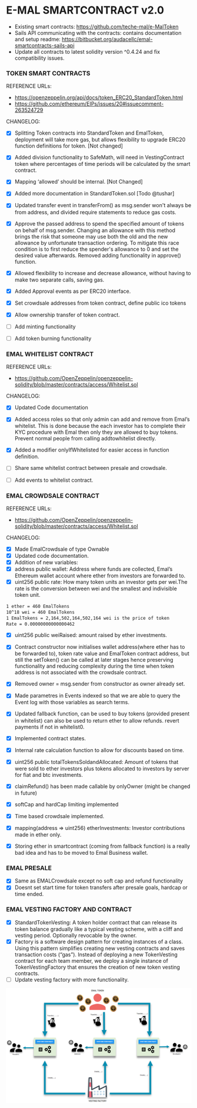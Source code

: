 # E-MAL SMARTCONTRACT v2.0


- Existing smart contracts: https://github.com/teche-mal/e-MalToken
- Sails API communicating with the contracts: contains documentation and setup readme: https://bitbucket.org/audacellc/emal-smartcontracts-sails-api
- Update all contracts to latest solidity version ^0.4.24 and fix compatibility issues.


### TOKEN SMART CONTRACTS

REFERENCE URLs:

- https://openzeppelin.org/api/docs/token_ERC20_StandardToken.html
- https://github.com/ethereum/EIPs/issues/20#issuecomment-263524729


CHANGELOG:

- [x] Splitting Token contracts into StandardToken and EmalToken, deployment will take more gas, but allows flexibility to upgrade ERC20 function definitions for token. [Not changed]
- [x] Added division functionality to SafeMath, will need in VestingContract token where percentages of time periods will be calculated by the smart contract.
- [x] Mapping ‘allowed’ should be internal. [Not Changed]
- [x] Added more documentation in StandardToken.sol [Todo @tushar]
- [x] Updated transfer event in transferFrom() as msg.sender won't always be from address, and divided require statements to reduce gas costs.
- [x] Approve the passed address to spend the specified amount of tokens on behalf of msg.sender. Changing an allowance with this method brings the risk that someone may use both the old and the new allowance by unfortunate transaction ordering. To mitigate this race condition is to first reduce the spender's allowance to 0 and set the desired value afterwards. Removed adding functionality in approve() function.
- [x] Allowed flexibility to increase and decrease allowance, without having to make two separate calls, saving gas.
- [x] Added Approval events as per ERC20 interface.
- [x] Set crowdsale addresses from token contract, define public ico tokens
- [x] Allow ownership transfer of token contract.
- [ ] Add minting functionality
- [ ] Add token burning functionality


### EMAL WHITELIST CONTRACT

REFERENCE URLs:

- https://github.com/OpenZeppelin/openzeppelin-solidity/blob/master/contracts/access/Whitelist.sol

CHANGELOG:

- [x] Updated Code documentation
- [x] Added access roles so that only admin can add and remove from Emal’s whitelist. This is done because the each investor has to complete their KYC procedure with Emal then only they are allowed to buy tokens. Prevent normal people from calling addtowhitelist directly.
- [x] Added a modifier onlyIfWhitelisted for easier access in function definition.
- [ ] Share same whitelist contract between presale and crowdsale.
- [ ] Add events to whitelist contract.


### EMAL CROWDSALE CONTRACT

REFERENCE URLs:

- https://github.com/OpenZeppelin/openzeppelin-solidity/blob/master/contracts/access/Whitelist.sol

CHANGELOG:

- [x] Made EmalCrowdsale of type Ownable
- [x] Updated code documentation.
- [x] Addition of new variables:
- [x] address public wallet: Address where funds are collected, Emal’s Ethereum wallet account where ether from investors are forwarded to.
- [x] uint256 public rate: How many token units an investor gets per wei.The rate is the conversion between wei and the smallest and indivisible token unit.
```
1 ether = 460 EmalTokens
10^18 wei = 460 EmalTokens
1 EmalTokens = 2,164,502,164,502,164 wei is the price of token
Rate = 0.00000000000000462
```
- [x] uint256 public weiRaised: amount raised by ether investments.
- [x] Contract constructor now initialises wallet address(where ether has to be forwarded to), token rate value and EmalToken contract address, but still the setToken() can be called at later stages hence preserving functionality and reducing complexity during the time when token address is not associated with the crowdsale contract.
- [x] Removed owner = msg.sender from constructor as owner already set.
- [x] Made parametres in Events indexed so that we are able to query the Event log with those variables as search terms.
- [x] Updated fallback function, can be used to buy tokens (provided present in whitelist) can also be used to return ether to allow refunds. revert payments if not in whitelist0.
- [x] Implemented contract states.
- [x] Internal rate calculation function to allow for discounts based on time.
- [x] uint256 public totalTokensSoldandAllocated: Amount of tokens that were sold to ether investors plus tokens allocated to investors by server for fiat and btc investments.
- [x] claimRefund() has been made callable by onlyOwner (might be changed in future)
- [x] softCap and hardCap limiting implemented
- [x] Time based crowdsale implemented.
- [x] mapping(address => uint256) etherInvestments: Investor contributions made in ether only.
- [x] Storing ether in smartcontract (coming from fallback function) is a really bad idea and has to be moved to Emal Business wallet.


### EMAL PRESALE

- [x] Same as EMALCrowdsale except no soft cap and refund functionality
- [x] Doesnt set start time for token transfers after presale goals, hardcap or time ended.

### EMAL VESTING FACTORY AND CONTRACT

- [x] StandardTokenVesting: A token holder contract that can release its token balance gradually like a typical vesting scheme, with a cliff and vesting period. Optionally revocable by the owner.
- [x] Factory is a software design pattern for creating instances of a class. Using this pattern simplifies creating new vesting contracts and saves transaction costs (“gas”). Instead of deploying a new TokenVesting contract for each team member, we deploy a single instance of TokenVestingFactory that ensures the creation of new token vesting contracts.
- [ ] Update vesting factory with more functionality.

![alt text](https://github.com/AudaceLLC/E-MAL-Crowdsale-Smart-Contracts/blob/master/VestingFactoryLayout.PNG?raw=true)
